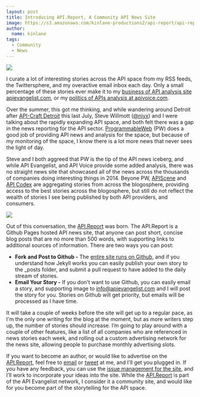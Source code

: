 ```yaml
---
layout: post
title: Introducing API.Report, A Community API News Site
image: https://s3.amazonaws.com/kinlane-productions2/api-report/api-report-logo.png
author:
  name: kinlane
tags:
  - Community
  - News
---
```

[![](https://s3.amazonaws.com/kinlane-productions2/api-report/api-report-logo.png)](http://api.report/)

I curate a lot of interesting stories across the API space from my RSS feeds, the Twittersphere, and my overactive email inbox each day. Only a small percentage of these stories ever make it to my [business of API analysis site apievangelist.com](http://apievangelist.com), or my [politics of APIs analysis at apivoice.com](http://apivoice.com).

Over the summer, this got me thinking, and while wandering around Detroit after [API-Craft Detroit](http://api-craft.org/) this last July, Steve Willmott ([@njyx](https://twitter.com/njyx)) and I were talking about the rapidly expanding API space, and both felt there was a gap in the news reporting for the API sector. [ProgrammableWeb](http://www.programmableweb.com/) (PW) does a good job of providing API news and analysis for the space, but because of my monitoring of the space, I know there is a lot more news that never sees the light of day.

Steve and I both aggreed that PW is the tip of the API news iceberg, and while API Evangelist, and API Voice provide some added analysis, there was no straight news site that showcased all of the news across the thousands of companies doing interesting things in 2014. Beyone PW, [APIScene](http://apiscene.com/) and [API Codex](http://apicodex.3scale.net/content/Welcome) are aggregating stories from across the blogosphere, providing access to the best stories across the blogosphere, but still do not reflect the wealth of stories I see being published by both API providers, and consumers.

[![](https://s3.amazonaws.com/kinlane-productions2/api-report/api-report-news.png)](http://api.report/)

Out of this conversation, the [API.Report](http://api.report/) was born. The API.Report is a Github Pages hosted API news site, that anyone can post short, concise blog posts that are no more than 500 words, with supporting links to additional sources of information. There are two ways you can post:

*   **Fork and Post to Github -** The [entire site runs on Github](https://github.com/kinlane/api-report), and if you understand how Jekyll works you can easily publish your own story to the \_posts folder, and submit a pull request to have added to the daily stream of stories.
*   **Email Your Story -** If you don't want to use Github, you can easily email a story, and supporting image to [info@apievangelist.com](mailto:info@apievangelist.com) and I will post the story for you. Stories on Github will get priority, but emails will be processed as I have time.

It will take a couple of weeks before the site will get up to a regular pace, as I'm the only one writing for the blog at the moment, but as more writers step up, the number of stories should increase. I’m going to play around with a couple of other features, like a list of all companies who are referenced in news stories each week, and rolling out a custom advertising network for the news site, allowing people to purchase monthly advertising slots.

If you want to become an author, or would like to advertise on the [API.Report](http://api.report/), feel free to [email](mailto:info@apievangelist.com) or [tweet](https://twitter.com/kinlane) at me, and I'll get you plugged in. If you have any feedback, you can use the [issue management for the site](https://github.com/kinlane/api-report/issues), and I’ll work to incorporate your ideas into the site. While the [API.Report](http://api.report/) is part of the API Evangelist network, I consider it a community site, and would like for you become part of the storytelling for the API space.